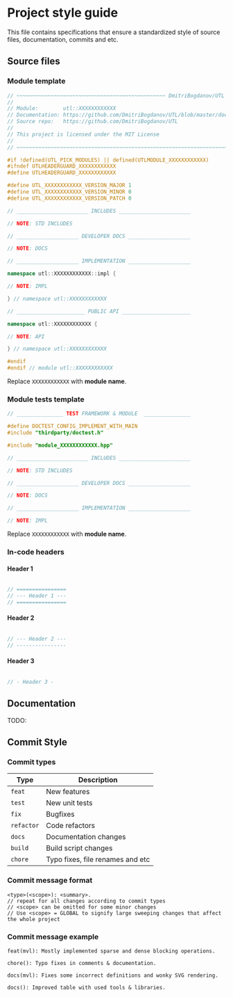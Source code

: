 # Project style guide

This file contains specifications that ensure a standardized style of source files, documentation, commits and etc.

## Source files

### Module template

```cpp
// ~~~~~~~~~~~~~~~~~~~~~~~~~~~~~~~~~~~~~~~~~~~~~~~~ DmitriBogdanov/UTL ~~~~~~~~~~~~~~~~~~~~~~~~~~~~~~~~~~~~~~~~~~~~~~~~
//
// Module:        utl::XXXXXXXXXXXX
// Documentation: https://github.com/DmitriBogdanov/UTL/blob/master/docs/module_XXXXXXXXXXXX.md
// Source repo:   https://github.com/DmitriBogdanov/UTL
//
// This project is licensed under the MIT License
//
// ~~~~~~~~~~~~~~~~~~~~~~~~~~~~~~~~~~~~~~~~~~~~~~~~~~~~~~~~~~~~~~~~~~~~~~~~~~~~~~~~~~~~~~~~~~~~~~~~~~~~~~~~~~~~~~~~~~~~

#if !defined(UTL_PICK_MODULES) || defined(UTLMODULE_XXXXXXXXXXXX)
#ifndef UTLHEADERGUARD_XXXXXXXXXXXX
#define UTLHEADERGUARD_XXXXXXXXXXXX

#define UTL_XXXXXXXXXXXX_VERSION_MAJOR 1
#define UTL_XXXXXXXXXXXX_VERSION_MINOR 0
#define UTL_XXXXXXXXXXXX_VERSION_PATCH 0

// _______________________ INCLUDES _______________________

// NOTE: STD INCLUDES

// ____________________ DEVELOPER DOCS ____________________

// NOTE: DOCS

// ____________________ IMPLEMENTATION ____________________

namespace utl::XXXXXXXXXXXX::impl {

// NOTE: IMPL

} // namespace utl::XXXXXXXXXXXX

// ______________________ PUBLIC API ______________________

namespace utl::XXXXXXXXXXXX {

// NOTE: API

} // namespace utl::XXXXXXXXXXXX

#endif
#endif // module utl::XXXXXXXXXXXX

```

Replace `XXXXXXXXXXXX` with **module name**.

### Module tests template

```cpp
// _______________ TEST FRAMEWORK & MODULE  _______________

#define DOCTEST_CONFIG_IMPLEMENT_WITH_MAIN
#include "thirdparty/doctest.h"

#include "module_XXXXXXXXXXXX.hpp"

// _______________________ INCLUDES _______________________

// NOTE: STD INCLUDES

// ____________________ DEVELOPER DOCS ____________________

// NOTE: DOCS

// ____________________ IMPLEMENTATION ____________________

// NOTE: IMPL

```

Replace `XXXXXXXXXXXX` with **module name**.

### In-code headers

#### Header 1

```cpp

// ================
// --- Header 1 ---
// ================

```

#### Header 2

```cpp

// --- Header 2 ---
// ----------------

```

#### Header 3

```cpp

// - Header 3 -
```

## Documentation

TODO:

## Commit Style
### Commit types

| Type | Description |
| - | - |
| `feat` | New features |
| `test` | New unit tests |
| `fix` | Bugfixes |
| `refactor` | Code refactors |
| `docs` | Documentation changes |
| `build` | Build script changes |
| `chore` | Typo fixes, file renames and etc |

### Commit message format

```
<type>(<scope>): <summary>.
// repeat for all changes according to commit types
// <scope> can be omitted for some minor changes
// Use <scope> = GLOBAL to signify large sweeping changes that affect the whole project
```

### Commit message example

```
feat(mvl): Mostly implemented sparse and dense blocking operations.

chore(): Typo fixes in comments & documentation.

docs(mvl): Fixes some incorrect definitions and wonky SVG rendering.

docs(): Improved table with used tools & libraries.
```